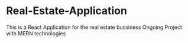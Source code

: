 # Real-Estate-Application
This is a React Application for the real estate bussiness
Ongoing Project with MERN technologies 
